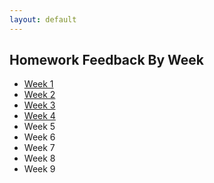 ```yaml
---
layout: default
---
```


## Homework Feedback By Week

* [Week 1](week1_feedback)
* [Week 2](week2_feedback)
* [Week 3](week3_feedback)
* [Week 4](week4_feedback)
* Week 5
* Week 6
* Week 7
* Week 8
* Week 9
